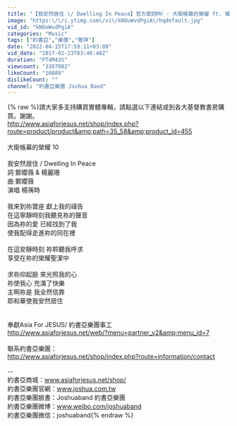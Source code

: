 ```yaml
---
title: "【我安然居住 \/ Dwelling In Peace】官方歌詞MV - 大衛帳幕的榮耀 ft. 楊蒨時"
image: "https:\/\/i.ytimg.com\/vi\/kNOuWvdPgiA\/hqdefault.jpg"
vid_id: "kNOuWvdPgiA"
categories: "Music"
tags: ["約書亞","樂團","敬拜"]
date: "2022-04-15T17:59:11+03:00"
vid_date: "2017-02-23T03:46:46Z"
duration: "PT4M43S"
viewcount: "3307982"
likeCount: "10889"
dislikeCount: ""
channel: "約書亞樂團 Joshua Band"
---
```

{% raw %}請大家多支持購買實體專輯，請點選以下連結或到各大基督教書房購買。謝謝。<br /><a rel="nofollow" target="blank" href="http://www.asiaforjesus.net/shop/index.php?route=product/product&amp;path=35_58&amp;product_id=455">http://www.asiaforjesus.net/shop/index.php?route=product/product&amp;path=35_58&amp;product_id=455</a><br /><br />大衛帳幕的榮耀 10<br /><br />我安然居住 / Dwelling In Peace<br />詞 鄭孆薇 &amp; 楊麗珊<br />曲 鄭孆薇<br />演唱 楊蒨時<br /><br />我來到祢寶座  獻上我的禱告<br />在這寧靜時刻我聽見祢的聲音<br />因為祢的愛  已經找到了我<br />使我配得走進祢的同在裡<br /><br />在這安靜時刻 祢聆聽我呼求<br />享受在祢的榮耀聖潔中<br /><br />求祢仰起臉 來光照我的心<br />祢使我心 充滿了快樂<br />主啊祢是 我全然信靠<br />耶和華使我安然居住<br /><br /><br />奉獻Asia For JESUS/ 約書亞樂團事工<br /><a rel="nofollow" target="blank" href="http://www.asiaforjesus.net/web/?menu=partner_v2&amp;menu_id=7">http://www.asiaforjesus.net/web/?menu=partner_v2&amp;menu_id=7</a><br /><br />聯系約書亞樂團：<br /><a rel="nofollow" target="blank" href="http://www.asiaforjesus.net/shop/index.php?route=information/contact">http://www.asiaforjesus.net/shop/index.php?route=information/contact</a><br /><br />--<br />約書亞商城：www.asiaforjesus.net/shop/<br />約書亞樂團官網：www.joshua.com.tw<br />約書亞樂團臉書：Joshuaband 約書亞樂團<br />約書亞樂團微博：www.weibo.com/joshuaband<br />約書亞樂團微信：joshuaband{% endraw %}
